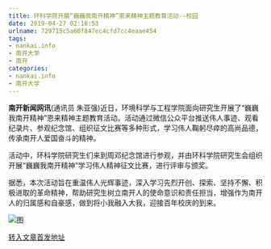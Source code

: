 ```yaml
---
title: 环科学院开展“巍巍我南开精神”恩来精神主题教育活动--校园
date: 2019-04-27 02:16:53
urlname: 729715c5a60f847ec4cfd7cc4eaae454
tags: 
- nankai.info
- 南开大学
- 南开
categories:
- nankai.info
- 南开大学
---
```


**南开新闻网讯**(通讯员 朱亚强)近日，环境科学与工程学院面向研究生开展了“巍巍我南开精神”恩来精神主题教育活动。活动通过微信公众平台推送伟人事迹、观看纪录片、参观纪念馆、组织征文比赛等多种形式，学习伟人鞠躬尽瘁的高尚品德，传承南开人爱国奋斗的精神。

活动中，环科学院研究生们来到周邓纪念馆进行参观，并由环科学院研究生会组织开展“巍巍我南开精神”学习伟人精神征文比赛，进行评审与颁奖。

据悉，本次活动旨在重温伟人光辉事迹，深入学习先烈开创、探索、坚持不懈、积极进取的革命精神，帮助研究生树立南开人的使命意识和责任担当，增强作为南开人的归属感和自豪感，做到将小我融入大我，迎接百年校庆的到来。

![图](http://news.nankai.edu.cn/pic/0/00/34/91/349144_999153.jpg)

[转入文章首发地址](http://news.nankai.edu.cn/qqxy/system/2019/04/15/000444854.shtml)